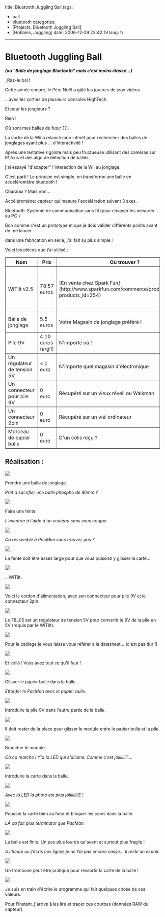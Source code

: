 title: Bluetooth Juggling Ball
tags:
- ball
- bluetooth
categories:
- [Projects, Bluetooth Juggling Ball]
- [Hobbies, Juggling]
date: 2006-12-29 23:42:19
lang: fr
---

# Bluetooth Juggling Ball

**_(ou "Balle de jonglage Bluetooth" mais c'est moins classe...)_**

<!-- Raz-le-bol -->
_Raz-le bol !

Cette année encore, le Père Noël a gâté les joueurs de jeux vidéos

...avec les sorties de plusieurs consoles HighTech.

Et pour les jongleurs ?

Rien !

Où sont mes balles du futur ??_

<!-- Summary -->
La sortie de la Wii a relancé mon interêt pour rechercher des balles de jonglages ayant plus ... d'interactivité !

Après une tentative rigolote mais peu fructueuse utilisant des caméras sur IP Axis et des algo de détection de balles,

j'ai essayé "d'adapter" l'interaction de la Wii au jonglage.

C'est parti ! Le principe est simple, on transforme une balle en accéléromètre bluetooth !

Charabia ? Mais non... 

Accéléromètre: capteur qui mesure l'accélération suivant 3 axes.

Bluetooth: Système de communication sans fil (pour envoyer les mesures au PC.)

Bon comme c'est un prototype et que je dois valider différents points avant de me lancer

dans une fabrication en série, j'ai fait au plus simple ! 

Voici les pièces que j'ai utilisé :

<table border="1">
<tbody><tr>
 <th>Nom</th>
 <th>Prix</th>

 <th>Où trouver ?</th>
 <th>Commentaires</th>
</tr>
<tr>
 <td>WiTilt v2.5</td>
 <td>78.57 euros</td>
 <td>[En vente chez Spark Fun](http://www.sparkfun.com/commerce/product_info.php?products_id=254)</td>

 <td>Ceci est un module Accéléromètre Bluetooth.
Il a déjà  tout ce qu'il nous faut !</td>
</tr>
<tr>
 <td>Balle de jonglage</td>
 <td>5.5 euros</td>
 <td>Votre Magasin de jonglage préféré !</td>
 <td>De préférence pas trop sentimentale...</td>

</tr>
<tr>
 <td>Pile 9V</td>
 <td>4.10 euros (argl!)</td>
 <td>N'importe où !</td>
 <td></td>
</tr>
<tr>
 <td>Un régulateur de tension 5V</td>

 <td>&lt; 1 euro</td>
 <td>N'importe quel magasin d'électronique</td>
 <td>par exemple un 78L05</td>
</tr>
<tr>
 <td>Un connecteur pour pile 9V</td>
 <td>0 euro</td>

 <td>Récupéré sur un vieux réveil ou Walkman</td>
 <td>
</td></tr>
<tr>
 <td>Un connecteur 2pin</td>
 <td>0 euro</td>
 <td>Récupéré sur un viel ordinateur</td>
 <td>

</td></tr>
<tr>
 <td>Morceau de papier bulle</td>
 <td>0 euro</td>
 <td>D'un colis reçu ?</td>
 <td>
</td></tr>
</tbody></table>

## Réalisation :

<!-- Photos -->

![](/images/posts/bluetooth-juggling-ball/bjb_01_ball.jpg)

Prendre une balle de jonglage.

_Prêt à  sacrifier une balle phospho de 80mm ?_

![](/images/posts/bluetooth-juggling-ball/bjb_02_hole.jpg)

Faire une fente.

_L'éventrer à  l'aide d'un couteau sans vous couper._

![](/images/posts/bluetooth-juggling-ball/bjb_03_pacman.jpg)

_Ca ressemble à PacMan vous trouvez pas ?_

![](/images/posts/bluetooth-juggling-ball/bjb_04_enlarge.jpg)

La fente doit être assez large pour que vous puissiez y glisser la carte...

![](/images/posts/bluetooth-juggling-ball/bjb_05_witilt.jpg)

...WiTilt.

![](/images/posts/bluetooth-juggling-ball/bjb_06_powersupply.jpg)

Voici le cordon d'alimentation, avec son connecteur pour pile 9V et le connecteur 2pin.

![](/images/posts/bluetooth-juggling-ball/bjb_07_78L05.jpg)

Le 78L05 est un régulateur de tension 5V pour convertir le 9V de la pile en 5V (requis par le WiTilt).

![](/images/posts/bluetooth-juggling-ball/bjb_08_78L05back.jpg)

Pour le cablage je vous laisse vous référer à la datasheet... (c'est pas dur !)

![](/images/posts/bluetooth-juggling-ball/bjb_09_allyouneed.jpg)

Et voilà ! Vous avez tout ce qu'il faut !

![](/images/posts/bluetooth-juggling-ball/bjb_10_feedhim.jpg)

Glisser le papier bulle dans la balle.

_Ettoufer le PacMan avec le papier bulle._

![](/images/posts/bluetooth-juggling-ball/bjb_11_battery.jpg)

Introduire la pile 9V dans l'autre partie de la balle.

![](/images/posts/bluetooth-juggling-ball/bjb_12_slot.jpg)

Il doit rester de la place pour glisser le module entre le papier bulle et la pile.

![](/images/posts/bluetooth-juggling-ball/bjb_13_running.jpg)

Brancher le module.

_Oh ca marche ! Y'a la LED qui s'allume. Comme c'est joliiiiiiii...._

![](/images/posts/bluetooth-juggling-ball/bjb_14_ready.jpg)

Introduire la carte dans la balle.

![](/images/posts/bluetooth-juggling-ball/bjb_15_ready2.jpg)

_Avec la LED la photo est plus joliiiiiiiiE !_

![](/images/posts/bluetooth-juggling-ball/bjb_16_details.jpg)

Pousser la carte bien au fond et bloquer les coins dans la balle.

_LÃ  ca fait plus terminator que PacMan._

![](/images/posts/bluetooth-juggling-ball/bjb_17_normal.jpg)

La balle est finie. Un peu plus lourde qu'avant et surtout plus fragile !

_A l'heure ou j'écris ces lignes je ne l'ai pas encore cassé... Il reste un espoir._

![](/images/posts/bluetooth-juggling-ball/bjb_18_paperclip.jpg)

Un trombone peut être pratique pour ressortir la carte de la balle !

![](/images/posts/bluetooth-juggling-ball/courbes.png)

Je suis en train d'écrire le programme qui fait quelques chose de ces valeurs.

Pour l'instant, j'arrive à  les lire et tracer ces courbes (données RAW du capteur).